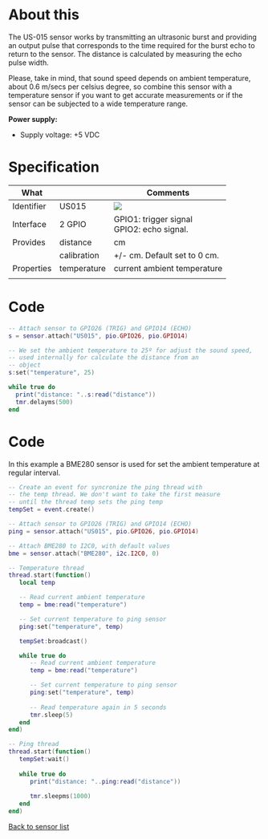 # About this

The US-015 sensor works by transmitting an ultrasonic burst and providing an output pulse that corresponds to the time required for the burst echo to return to the sensor. The distance is calculated by measuring the echo pulse width.

Please, take in mind, that sound speed depends on ambient temperature, about 0.6 m/secs per celsius degree, so combine this sensor with a temperature sensor if you want to get accurate measurements or if the sensor can be subjected to a wide temperature range.

**Power supply:**

* Supply voltage: +5 VDC

# Specification

| What         |             | Comments                                    |
|--------------|-------------|---------------------------------------------|
| Identifier   | US015       | ![](http://git.whitecatboard.org/us015.png)                                            |
| Interface    | 2 GPIO      | GPIO1: trigger signal<br/>GPIO2: echo signal. |
| Provides     | distance    | cm                                          |
|              | calibration | +/- cm. Default set to 0 cm.          |
| Properties   | temperature | current ambient temperature                 |
|     |             |                             |

# Code

```lua
-- Attach sensor to GPIO26 (TRIG) and GPIO14 (ECHO)
s = sensor.attach("US015", pio.GPIO26, pio.GPIO14)

-- We set the ambient temperature to 25º for adjust the sound speed,
-- used internally for calculate the distance from an
-- object
s:set("temperature", 25)

while true do
  print("distance: "..s:read("distance"))
  tmr.delayms(500)
end
```

# Code

In this example a BME280 sensor is used for set the ambient temperature at regular interval.

```lua
-- Create an event for syncronize the ping thread with
-- the temp thread. We don't want to take the first measure
-- until the thread temp sets the ping temp
tempSet = event.create()

-- Attach sensor to GPIO26 (TRIG) and GPIO14 (ECHO)
ping = sensor.attach("US015", pio.GPIO26, pio.GPIO14)

-- Attach BME280 to I2C0, with default values
bme = sensor.attach("BME280", i2c.I2C0, 0)

-- Temperature thread
thread.start(function()
   local temp

   -- Read current ambient temperature
   temp = bme:read("temperature")

   -- Set current temperature to ping sensor
   ping:set("temperature", temp)

   tempSet:broadcast()

   while true do
      -- Read current ambient temperature
      temp = bme:read("temperature")

      -- Set current temperature to ping sensor
      ping:set("temperature", temp)
	  
      -- Read temperature again in 5 seconds
      tmr.sleep(5)
   end
end)

-- Ping thread
thread.start(function()
   tempSet:wait()
      
   while true do
      print("distance: "..ping:read("distance"))
	  
      tmr.sleepms(1000)
   end
end)
```

[Back to sensor list](https://github.com/whitecatboard/Lua-RTOS-ESP32/wiki/Sensor-module#supported-sensors)